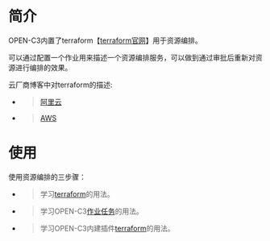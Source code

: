 # 简介

OPEN-C3内置了terraform【[terraform官网](https://www.terraform.io)】用于资源编排。

可以通过配置一个作业用来描述一个资源编排服务，可以做到通过审批后重新对资源进行编排的效果。

云厂商博客中对terraform的描述:
* > [阿里云](https://help.aliyun.com/document_detail/95820.html)
* > [AWS](https://aws.amazon.com/cn/blogs/china/tag/terraform/)

# 使用

使用资源编排的三步骤：

* > 学习[terraform](https://www.terraform.io)的用法。
* > 学习OPEN-C3[作业任务](/作业任务/README.md)的用法。
* > 学习OPEN-C3内建插件[terraform](/terraform/README.md)的用法。